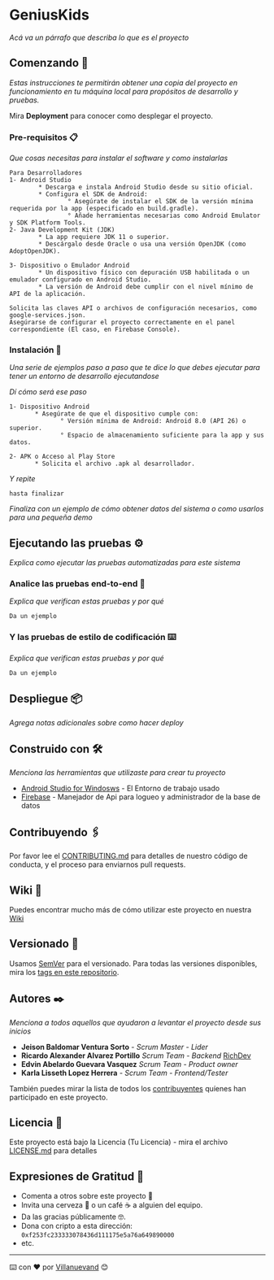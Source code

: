 # GeniusKids

_Acá va un párrafo que describa lo que es el proyecto_

## Comenzando 🚀

_Estas instrucciones te permitirán obtener una copia del proyecto en funcionamiento en tu máquina local para propósitos de desarrollo y pruebas._

Mira **Deployment** para conocer como desplegar el proyecto.


### Pre-requisitos 📋

_Que cosas necesitas para instalar el software y como instalarlas_

```
Para Desarrolladores
1- Android Studio
        * Descarga e instala Android Studio desde su sitio oficial.
        * Configura el SDK de Android:
                ° Asegúrate de instalar el SDK de la versión mínima requerida por la app (especificado en build.gradle).
                ° Añade herramientas necesarias como Android Emulator y SDK Platform Tools.
2- Java Development Kit (JDK)
        * La app requiere JDK 11 o superior.
        * Descárgalo desde Oracle o usa una versión OpenJDK (como AdoptOpenJDK).

3- Dispositivo o Emulador Android
        * Un dispositivo físico con depuración USB habilitada o un emulador configurado en Android Studio.
        * La versión de Android debe cumplir con el nivel mínimo de API de la aplicación.

Solicita las claves API o archivos de configuración necesarios, como google-services.json.
Asegúrarse de configurar el proyecto correctamente en el panel correspondiente (El caso, en Firebase Console).
```

### Instalación 🔧

_Una serie de ejemplos paso a paso que te dice lo que debes ejecutar para tener un entorno de desarrollo ejecutandose_

_Dí cómo será ese paso_

```
1- Dispositivo Android
       * Asegúrate de que el dispositivo cumple con:
              ° Versión mínima de Android: Android 8.0 (API 26) o superior.
              ° Espacio de almacenamiento suficiente para la app y sus datos.

2- APK o Acceso al Play Store
       * Solicita el archivo .apk al desarrollador.
```

_Y repite_

```
hasta finalizar
```

_Finaliza con un ejemplo de cómo obtener datos del sistema o como usarlos para una pequeña demo_

## Ejecutando las pruebas ⚙️

_Explica como ejecutar las pruebas automatizadas para este sistema_

### Analice las pruebas end-to-end 🔩

_Explica que verifican estas pruebas y por qué_

```
Da un ejemplo
```

### Y las pruebas de estilo de codificación ⌨️

_Explica que verifican estas pruebas y por qué_

```
Da un ejemplo
```

## Despliegue 📦

_Agrega notas adicionales sobre como hacer deploy_

## Construido con 🛠️

_Menciona las herramientas que utilizaste para crear tu proyecto_

* [Android Studio for Windosws](https://developer.android.com/studio?hl=es-419) - El Entorno de trabajo usado
* [Firebase](https://console.firebase.google.com/u/0/) - Manejador de Api para logueo y administrador de la base de datos

## Contribuyendo 🖇️

Por favor lee el [CONTRIBUTING.md](https://gist.github.com/villanuevand/xxxxxx) para detalles de nuestro código de conducta, y el proceso para enviarnos pull requests.

## Wiki 📖

Puedes encontrar mucho más de cómo utilizar este proyecto en nuestra [Wiki](https://github.com/tu/proyecto/wiki)

## Versionado 📌

Usamos [SemVer](http://semver.org/) para el versionado. Para todas las versiones disponibles, mira los [tags en este repositorio](https://github.com/tu/proyecto/tags).

## Autores ✒️

_Menciona a todos aquellos que ayudaron a levantar el proyecto desde sus inicios_

* **Jeison Baldomar Ventura Sorto**	- *Scrum Master - Lider*
* **Ricardo Alexander Alvarez Portillo** *Scrum Team - Backend* [RichDev](https://github.com/Ricardo1703-svg)
* **Edvin Abelardo Guevara Vasquez**  *Scrum Team - Product owner*
* **Karla Lisseth Lopez Herrera** - *Scrum Team - Frontend/Tester*

También puedes mirar la lista de todos los [contribuyentes](https://github.com/your/project/contributors) quíenes han participado en este proyecto. 

## Licencia 📄

Este proyecto está bajo la Licencia (Tu Licencia) - mira el archivo [LICENSE.md](LICENSE.md) para detalles

## Expresiones de Gratitud 🎁

* Comenta a otros sobre este proyecto 📢
* Invita una cerveza 🍺 o un café ☕ a alguien del equipo. 
* Da las gracias públicamente 🤓.
* Dona con cripto a esta dirección: `0xf253fc233333078436d111175e5a76a649890000`
* etc.



---
⌨️ con ❤️ por [Villanuevand](https://github.com/Villanuevand) 😊
